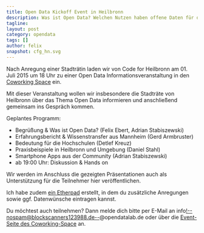 ```yaml
---
title: Open Data Kickoff Event in Heilbronn 
description: Was ist Open Data? Welchen Nutzen haben offene Daten für den Bürger und für die Wirtschaft? Welche Beispiele gibt es bereits in der Region?
tagline:
layout: post
category: opendata
tags: []
author: felix
snapshot: cfg_hn.svg
---
```


Nach Anregung einer Stadträtin laden wir von Code for Heilbronn am 01. Juli 2015 um 18 Uhr zu einer Open Data Informationsveranstaltung in den [Coworking Space](http://coworking-heilbronn.org/) ein.

Mit dieser Veranstaltung wollen wir insbesondere die Stadträte von Heilbronn über das Thema Open Data informieren und anschließend gemeinsam ins Gespräch kommen. 

Geplantes Programm:

* Begrüßung & Was ist Open Data? (Felix Ebert, Adrian Stabiszewski)
* Erfahrungsbericht & Wissenstransfer aus Mannheim (Gerd Armbruster)
* Bedeutung für die Hochschulen (Detlef Kreuz)
* Praxisbeispiele in Heilbronn und Umgebung (Daniel Stahl)
* Smartphone Apps aus der Community (Adrian Stabiszewski)
* ab 19:00 Uhr: Diskussion & Hands on

Wir werden im Anschluss die gezeigten Präsentationen auch als Unterstützung für die Teilnehmer hier veröffentlichen.

Ich habe zudem [ein Etherpad](https://pad.opendatacity.de/p/OK-Lab-HN-Kickoff) erstellt, in dem du zusätzliche Anregungen sowie ggf. Datenwünsche eintragen kannst. 

Du möchtest auch teilnehmen? Dann melde dich bitte per E-Mail an info<!--nospam@blockscanners123988.de-->&#64;opendatalab.de oder über die [Event-Seite des Coworking-Space](http://coworking-heilbronn.org/events/open-data-kickoff/) an.
